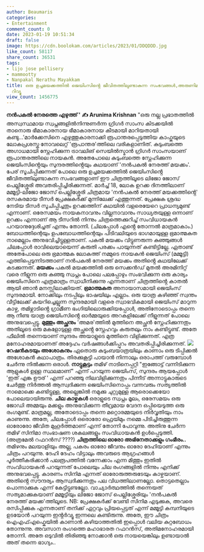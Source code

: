 ```yaml
---
author: Beaumaris
categories:
- Entertainment
comment_count: 0
date: 2023-01-19 10:51:34
draft: false
image: https://cdn.boolokam.com/articles/2023/01/DDQDDD.jpg
like_count: 58117
share_count: 36531
tags:
- lijo jose pellisery
- mammootty
- Nanpakal Nerathu Mayakkam
title: ഒരു ഉച്ചമയക്കത്തിൽ ജെയിംസിൻ്റെ ജീവിതത്തിലുണ്ടാകുന്ന സംഭവങ്ങൾ,അരുണിമ കൃഷ്ണന്റെ
  റിവ്യൂ
view_count: 1456775
---
```


**നൻപകൽ നേരത്തെ എഴുത്ത് '** **✍️ Arunima Krishnan** "ഒരു നല്ല പ്രഭാതത്തിൽ അസ്വസ്ഥമായ സ്വപ്നങ്ങളിൽനിന്നുണർന്ന ഗ്രിഗർ സാംസ കിടക്കയിൽ താനൊരു ഭീമാകാരനായ ഭീമാകാരനായ കീടമായി മാറിയതായി കണ്ടു...’മാർക്കേസിനെ എഴുത്തുകാരനാക്കി രൂപാന്തരപ്പെടുത്തിയ കാഫ്കയുടെ ലോകപ്രശസ്ത നോവലെറ്റ് 'രൂപാന്തര'ത്തിലെ വരികളാണിത്. കുടുംബത്തെ അഗാധമായി സ്നേഹിക്കുന്ന ട്രാവലിങ് സെയിൽസ്മാൻ ഗ്രിഗർ സാംസയാണ് രൂപാന്തരത്തിലെ നായകൻ. അതേപോലെ കുടുംബത്തെ സ്നേഹിക്കുന്ന ജെയിംസിൻ്റെയും സുന്ദരത്തിൻ്റെയും കഥയാണ് 'നൻപകൽ നേരത്ത് മയക്കം'. പേര് സൂചിപ്പിക്കുന്നത് പോലെ ഒരു ഉച്ചമയക്കത്തിൽ ജെയിംസിൻ്റെ ജീവിതത്തിലുണ്ടാകുന്ന സംഭവങ്ങളാണ് ഈ ചിത്രത്തിലൂടെ ലിജോ ജോസ് പെല്ലിശ്ശേരി അവതരിപ്പിച്ചിരിക്കുന്നത്. മാർച്ച് 18, ലോക ഉറക്ക ദിനത്തിലാണ് മമ്മൂട്ടി-ലിജോ ജോസ് പെല്ലിശ്ശേരി ചിത്രമായ 'നൻപകൽ നേരത്ത് മയക്കത്തിൻ്റെ' രസകരമായ ടീസർ പ്രേക്ഷകർക്ക് മുന്നിലേക്ക് എത്തുന്നത്. പ്രേക്ഷക ശ്രദ്ധ നേടിയ ടീസർ സൂചിപ്പിച്ചതും ഉറക്കത്തിന് കഥയിൽ വളരെയേറെ പ്രാധന്യമുണ്ട് എന്നാണ്. ഒരേസമയം നായകനാവനും വില്ലനാവാനും സാധ്യതയുള്ള ഒന്നാണ് ഉറക്കം എന്നാണ് ആ ടീസറിൽ നിന്നും ചിത്രത്തെക്കുറിച്ച് സംവിധായകൻ പറയാനുദ്ദേശിച്ചത് എന്നും തോന്നി. (ചിലപ്പോൾ എൻ്റെ തോന്നൽ മാത്രമാകാം.) ബോധത്തിന്റെയും ഉപബോധത്തിന്റെയും പിടിവലിയുടെ ഭാഗമായുള്ള ഭ്രമാത്മകത നാമെല്ലാം അനുഭവിച്ചിട്ടുള്ളതാണ്. പകൽ മയക്കം വിട്ടുണരുന്ന കുഞ്ഞുങ്ങൾ ചിലപ്പോൾ രാവിലെയായെന്ന് കരുതി പരക്കം പായുന്നത് കണ്ടിട്ടില്ലേ. ഏതാണ്ട് അതേപോലെ ഒരു ഭ്രമാത്മക ലോകത്ത് നമ്മുടെ നായകൻ ജെയിംസ് (മമ്മൂട്ടി) എത്തിപ്പെടുന്നിടത്താണ് നൻപകൽ നേരത്ത് മയക്കം അതിൻ്റെ കഥയിലേക്ക് കടക്കുന്നത്. **മയക്കം** പകൽ മയക്കത്തിൽ ഒരു സെക്കൻഡ് മുതൽ അരമിനിറ്റ് വരെ നീളുന്ന ഒരു കുഞ്ഞു സ്വപ്നം പോലെ പലപ്പോഴും സംഭവിക്കുന്ന ഒരു കാര്യം ജെയിംസിനെ എത്രമാത്രം സ്വാധീനിക്കുന്നു എന്നതാണ് ചിത്രത്തിൻ്റെ കാതൽ ആയി ഞാൻ മനസ്സിലാക്കിയത്. **ഭ്രമാത്മകത** അനായാസമായി ജെയിംസ് സുന്ദരമായി. നോക്കിലും നടപ്പിലും ഭാഷയിലും എല്ലാം. ഒരു യാത്ര കഴിഞ്ഞ് സ്വന്തം വീട്ടിലേക്ക് കയറിച്ചെല്ലുന്ന സുന്ദരമായി വളരെ സ്വാഭവികമായി ജെയിംസ് മാറുന്ന കാഴ്ച, തമിഴ്നാടിൻ്റെ ഗ്രാമീണ ഭംഗിയിലൊരുക്കിയപ്പോൾ, അതിനോടൊപ്പം തന്നെ ആ നീണ്ട യാത്ര ജെയിംസിൻ്റെ ഓർമ്മയുടെ അറകളിലേക്ക് നീളുന്നത് പോലെ അനുഭവപ്പെട്ടു. **മുത്തും അച്ഛനും** 'അമര'ത്തിൽ മുത്തിനെ അച്ഛൻ സ്നേഹിക്കുന്നതും അതിലൂടെ ഒരു മകളോടുള്ള അച്ഛൻ്റെ സ്നേഹവും കരുതലും നാം കണ്ടിട്ടുണ്ട്. അതേ ഫീലിൽ തന്നെയാണ് സുന്ദരം അയാളുടെ മുത്തിനെ വിളിക്കുന്നത്. എത്ര മനോഹരമായാണത് അദ്ദേഹം വർഷങ്ങൾക്കിപ്പുറം അവതരിപ്പിച്ചിരിക്കുന്നത്. **![](https://cdn.boolokam.com/articles/2023/01/DDQDDD.jpg)റേഷൻകടയും അശോകനും** ഏതൊരു കുടുംബയാത്രയിലും കാണാം ഒരു ടിപ്പിക്കൽ അശോകൻ കഥാപാത്രം. തിരക്കുകൂട്ടി പായാൻ നിന്നാലും ഒരാപത്ത് വരുമ്പോൾ ചേർന്നു നിൽക്കുന്ന ഒരാൾ. **നാട്ടുകൂട്ടം** തമിഴ് നാടിനെപ്പറ്റി "ഇങ്ങോട്ട് വന്നിടിക്കുന്ന ആളുകൾ ഉള്ള സ്ഥലമാണ്" എന്ന് പറയുന്ന ജെയിംസ്, സുന്ദരം ആയപ്പോൾ 'ഇത് എങ്ക ഊര് ' എന്ന് പറഞ്ഞു നിലവിളിക്കുന്നതും പിന്നീട് അന്നാട്ടുകാരുടെ ചേർത്തു നിർത്തൽ ആസ്വദിക്കുന്ന ജെയിംസിനൊപ്പം വന്നവരും സത്യത്തിൽ നാമൊക്കെ കണ്ടിട്ടുള്ള, അല്ലെങ്കിൽ നമുക്കു ചുറ്റുമുള്ള ആരൊക്കെയോ പോലെയായിരുന്നു. **ചില കാഴ്ചകൾ** ഒരാളുടെ സ്വപ്നം മൂലം, ഒരേസമയം ഒരു ജോഡി അമ്മയും മക്കളും അനുഭവിക്കുന്ന തീവ്രമായ വേദന ഒപ്പിയെടുത്ത ഒരു രംഗമുണ്ട്. മാത്രമല്ല, അതോടൊപ്പം തന്നെ മറ്റൊരമ്മയുടെ നിർവൃതിയും നാം കാണുന്നു. അതേ, ചിലപ്പോൾ ഒരൊരോ ഫ്രെയിമും നമ്മെ പിടിച്ചിരുത്തുന്ന ഓരോരോ ജീവിത മുഹൂർത്തമാണ് എന്ന് തോന്നി പോവുന്നു. അതിനു ചേർന്ന തമിഴ് സിനിമാ സംഭാഷണ ശകലങ്ങളും സംവിധായകൻ ഉൾപ്പെടുത്തി. (അത്രമേൽ റഫറൻസ് ????) **ചിത്രത്തിലെ ഓരോ അഭിനേതാക്കളും ഗംഭീരം..** തമിഴനും മലയാളിയും അല്ല, പകരം ഓരോ ജീവനും ഓരോ ദേഹിയാണ് എന്നും ചിത്രം പറയുന്നു. ദേഹി ദേഹം വിട്ടാലും അവരുടെ ആഗ്രഹങ്ങൾ പൂർത്തീകരിക്കാൻ പലരൂപത്തിൽ വന്നേക്കാം എന്ന മിത്തും ഇതിൽ സംവിധായകൻ പറയുന്നത് പോലെയും ചില രംഗങ്ങളിൽ നിന്നും എനിക്ക് അനുഭവപ്പെട്ടു. കാരണം സിനിമ എന്നത് ഓരോരുത്തരുടേയും കാഴ്ചയാണ്. അതിൻ്റെ സൗന്ദര്യം ആസ്വദിക്കുന്നതും പല വിധത്തിലാണല്ലോ. തൊട്ടതെല്ലാം പൊന്നാക്കുക എന്ന് കേട്ടിട്ടുണ്ടല്ലോ. വാച്യാർത്ഥത്തിൽ തന്നെയത് സത്യമാക്കുകയാണ് മമ്മൂട്ടിയും ലിജോ ജോസ് പെല്ലിശ്ശേരിയും 'നൻപകൽ നേരത്ത് മയക്ക'ത്തിലൂടെ. NB: പ്രേക്ഷകർക്ക് വേണ്ടി സിനിമ എടുക്കുക, അവരെ രസിപ്പിക്കുക എന്നതാണ് തനിക്ക് ഏറ്റവും പ്രിയപ്പെട്ടത് എന്ന് മമ്മൂട്ടി കമ്പനിയുടെ ഉടയോൻ പറയുന്ന ഇൻ്റർവ്യൂ ഇന്നലെ കണ്ടിരുന്നു. അതേ, ഈ ചിത്രം ഐഎഫ്എഫ്കെയിൽ കാണാൻ കഴിയാത്തതിൽ ഇപ്പൊൾ വലിയ കുറ്റബോധം തോന്നുന്നു. അവസാന രംഗത്തെ മഹാഭാരത റഫറൻസ്, അതിമനോഹരമായി തോന്നി. അതേ ഒടുവിൽ തിരിഞ്ഞു നോക്കാൻ ഒരു നായയെങ്കിലും ഉണ്ടായാൽ അത് തന്നെ ഭാഗ്യം..